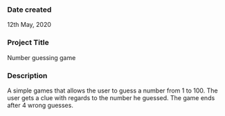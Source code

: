 ### Date created
12th May, 2020

### Project Title
Number guessing game

### Description
A simple games that allows the user to guess a number from 1 to 100. The user gets a clue with regards to the number he guessed. The game ends after 4 wrong guesses.
